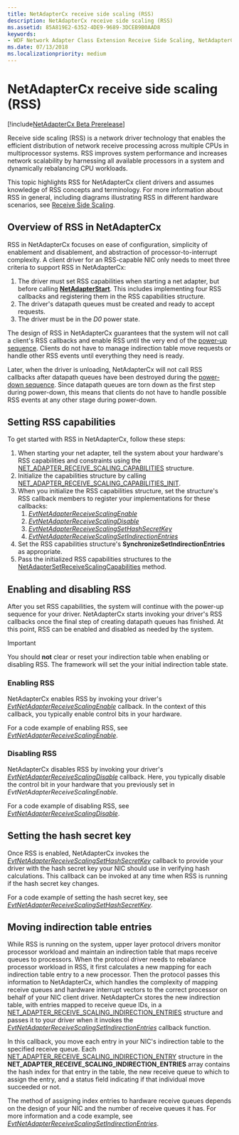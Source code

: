 ```yaml
---
title: NetAdapterCx receive side scaling (RSS)
description: NetAdapterCx receive side scaling (RSS)
ms.assetid: 85A819E2-6352-4DE9-9689-3DCEB9B0AAD8
keywords:
- WDF Network Adapter Class Extension Receive Side Scaling, NetAdapterCx receive side scaling, NetAdapterCx RSS, NetAdapter RSS
ms.date: 07/13/2018
ms.localizationpriority: medium
---
```


# NetAdapterCx receive side scaling (RSS)

[!include[NetAdapterCx Beta Prerelease](../netcx-beta-prerelease.md)]

Receive side scaling (RSS) is a network driver technology that enables the efficient distribution of network receive processing across multiple CPUs in multiprocessor systems. RSS improves system performance and increases network scalability by harnessing all available processors in a system and dynamically rebalancing CPU workloads. 

This topic highlights RSS for NetAdapterCx client drivers and assumes knowledge of RSS concepts and terminology. For more information about RSS in general, including diagrams illustrating RSS in different hardware scenarios, see [Receive Side Scaling](https://docs.microsoft.com/windows-hardware/drivers/network/ndis-receive-side-scaling2).

## Overview of RSS in NetAdapterCx

RSS in NetAdapterCx focuses on ease of configuration, simplicity of enablement and disablement, and abstraction of processor-to-interrupt complexity. A client driver for an RSS-capable NIC only needs to meet three criteria to support RSS in NetAdapterCx:

1. The driver must set RSS capabilities when starting a net adapter, but before calling [**NetAdapterStart**](https://docs.microsoft.com/windows-hardware/drivers/ddi/netadapter/nf-netadapter-netadapterstart). This includes implementing four RSS callbacks and registering them in the RSS capabilities structure.
2. The driver's datapath queues must be created and ready to accept requests.
3. The driver must be in the *D0* power state.

The design of RSS in NetAdapterCx guarantees that the system will not call a client's RSS callbacks and enable RSS until the very end of the [power-up sequence](power-up-sequence-for-a-netadaptercx-client-driver.md). Clients do not have to manage indirection table move requests or handle other RSS events until everything they need is ready. 

Later, when the driver is unloading, NetAdapterCx will not call RSS callbacks after datapath queues have been destroyed during the [power-down sequence](power-down-sequence-for-a-netadaptercx-client-driver.md). Since datapath queues are torn down as the first step during power-down, this means that clients do not have to handle possible RSS events at any other stage during power-down.

## Setting RSS capabilities

To get started with RSS in NetAdapterCx, follow these steps:

1. When starting your net adapter, tell the system about your hardware's RSS capabilities and constraints using the [NET_ADAPTER_RECEIVE_SCALING_CAPABILITIES](https://docs.microsoft.com/windows-hardware/drivers/ddi/netreceivescaling/ns-netreceivescaling-_net_adapter_receive_scaling_capabilities) structure.
2. Initialize the capabilities structure by calling [NET_ADAPTER_RECEIVE_SCALING_CAPABILITIES_INIT](https://docs.microsoft.com/windows-hardware/drivers/ddi/netreceivescaling/nf-netreceivescaling-net_adapter_receive_scaling_capabilities_init). 
3. When you initialize the RSS capabilities structure, set the structure's RSS callback members to register your implementations for these callbacks:
    1. *[EvtNetAdapterReceiveScalingEnable](https://docs.microsoft.com/windows-hardware/drivers/ddi/netreceivescaling/nc-netreceivescaling-evt_net_adapter_receive_scaling_enable)*
    2. *[EvtNetAdapterReceiveScalingDisable](https://docs.microsoft.com/windows-hardware/drivers/ddi/netreceivescaling/nc-netreceivescaling-evt_net_adapter_receive_scaling_disable)*
    3. *[EvtNetAdapterReceiveScalingSetHashSecretKey](https://docs.microsoft.com/windows-hardware/drivers/ddi/netreceivescaling/nc-netreceivescaling-evt_net_adapter_receive_scaling_set_hash_secret_key)*
    4. *[EvtNetAdapterReceiveScalingSetIndirectionEntries](https://docs.microsoft.com/windows-hardware/drivers/ddi/netreceivescaling/nc-netreceivescaling-evt_net_adapter_receive_scaling_set_indirection_entries)*
4. Set the RSS capabilities structure's **SynchronizeSetIndirectionEntries** as appropriate.
5. Pass the initialized RSS capabilities structures to the [NetAdapterSetReceiveScalingCapabilities](https://docs.microsoft.com/windows-hardware/drivers/ddi/netreceivescaling/nf-netreceivescaling-netadaptersetreceivescalingcapabilities) method.

## Enabling and disabling RSS

After you set RSS capabilities, the system will continue with the power-up sequence for your driver. NetAdapterCx starts invoking your driver's RSS callbacks once the final step of creating datapath queues has finished. At this point, RSS can be enabled and disabled as needed by the system. 

> [!IMPORTANT]
> You should **not** clear or reset your indirection table when enabling or disabling RSS. The framework will set the your initial indirection table state.

### Enabling RSS

NetAdapterCx enables RSS by invoking your driver's *[EvtNetAdapterReceiveScalingEnable](https://docs.microsoft.com/windows-hardware/drivers/ddi/netreceivescaling/nc-netreceivescaling-evt_net_adapter_receive_scaling_enable)* callback. In the context of this callback, you typically enable control bits in your hardware. 

For a code example of enabling RSS, see *[EvtNetAdapterReceiveScalingEnable](https://docs.microsoft.com/windows-hardware/drivers/ddi/netreceivescaling/nc-netreceivescaling-evt_net_adapter_receive_scaling_enable)*.

### Disabling RSS

NetAdapterCx disables RSS by invoking your driver's *[EvtNetAdapterReceiveScalingDisable](https://docs.microsoft.com/windows-hardware/drivers/ddi/netreceivescaling/nc-netreceivescaling-evt_net_adapter_receive_scaling_disable)* callback. Here, you typically disable the control bit in your hardware that you previously set in *EvtNetAdapterReceiveScalingEnable*. 

For a code example of disabling RSS, see *[EvtNetAdapterReceiveScalingDisable](https://docs.microsoft.com/windows-hardware/drivers/ddi/netreceivescaling/nc-netreceivescaling-evt_net_adapter_receive_scaling_disable)*.

## Setting the hash secret key

Once RSS is enabled, NetAdapterCx invokes the *[EvtNetAdapterReceiveScalingSetHashSecretKey](https://docs.microsoft.com/windows-hardware/drivers/ddi/netreceivescaling/nc-netreceivescaling-evt_net_adapter_receive_scaling_set_hash_secret_key)* callback to provide your driver with the hash secret key your NIC should use in verifying hash calculations. This callback can be invoked at any time when RSS is running if the hash secret key changes. 

For a code example of setting the hash secret key, see *[EvtNetAdapterReceiveScalingSetHashSecretKey](https://docs.microsoft.com/windows-hardware/drivers/ddi/netreceivescaling/nc-netreceivescaling-evt_net_adapter_receive_scaling_set_hash_secret_key)*.

## Moving indirection table entries

While RSS is running on the system, upper layer protocol drivers monitor processor workload and maintain an indirection table that maps receive queues to processors. When the protocol driver needs to rebalance processor workload in RSS, it first calculates a new mapping for each indirection table entry to a new processor. Then the protocol passes this information to NetAdapterCx, which handles the complexity of mapping receive queues and hardware interrupt vectors to the correct processor on behalf of your NIC client driver. NetAdapterCx stores the new indirection table, with entries mapped to receive queue IDs, in a [NET_ADAPTER_RECEIVE_SCALING_INDIRECTION_ENTRIES](https://docs.microsoft.com/windows-hardware/drivers/ddi/netreceivescaling/ns-netreceivescaling-_net_adapter_receive_scaling_indirection_entries) structure and passes it to your driver when it invokes the *[EvtNetAdapterReceiveScalingSetIndirectionEntries](https://docs.microsoft.com/windows-hardware/drivers/ddi/netreceivescaling/nc-netreceivescaling-evt_net_adapter_receive_scaling_set_indirection_entries)* callback function. 

In this callback, you move each entry in your NIC's indirection table to the specified receive queue. Each [NET_ADAPTER_RECEIVE_SCALING_INDIRECTION_ENTRY](https://docs.microsoft.com/windows-hardware/drivers/ddi/netreceivescaling/ns-netreceivescaling-_net_adapter_receive_scaling_indirection_entry) structure in the **NET_ADAPTER_RECEIVE_SCALING_INDIRECTION_ENTRIES** array contains the hash index for that entry in the table, the new receive queue to which to assign the entry, and a status field indicating if that individual move succeeded or not. 

The method of assigning index entries to hardware receive queues depends on the design of your NIC and the number of receive queues it has. For more information and a code example, see *[EvtNetAdapterReceiveScalingSetIndirectionEntries](https://docs.microsoft.com/windows-hardware/drivers/ddi/netreceivescaling/nc-netreceivescaling-evt_net_adapter_receive_scaling_set_indirection_entries)*.
